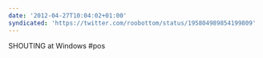 ```yaml
---
date: '2012-04-27T10:04:02+01:00'
syndicated: 'https://twitter.com/roobottom/status/195804989854199809'
---
```

SHOUTING at Windows #pos
